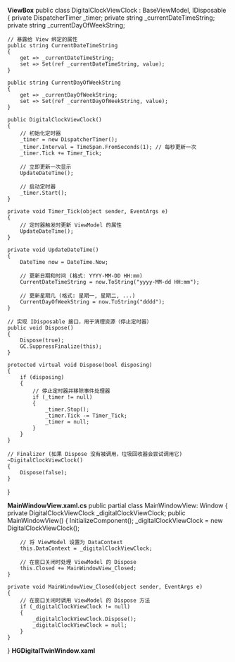 **ViewBox**
public class DigitalClockViewClock : BaseViewModel, IDisposable
{
    private DispatcherTimer _timer;
    private string _currentDateTimeString;
    private string _currentDayOfWeekString;

    // 暴露给 View 绑定的属性
    public string CurrentDateTimeString
    {
        get => _currentDateTimeString;
        set => Set(ref _currentDateTimeString, value);
    }

    public string CurrentDayOfWeekString
    {
        get => _currentDayOfWeekString;
        set => Set(ref _currentDayOfWeekString, value);
    }

    public DigitalClockViewClock()
    {
        // 初始化定时器
        _timer = new DispatcherTimer();
        _timer.Interval = TimeSpan.FromSeconds(1); // 每秒更新一次
        _timer.Tick += Timer_Tick;

        // 立即更新一次显示
        UpdateDateTime();

        // 启动定时器
        _timer.Start();
    }

    private void Timer_Tick(object sender, EventArgs e)
    {
        // 定时器触发时更新 ViewModel 的属性
        UpdateDateTime();
    }

    private void UpdateDateTime()
    {
        DateTime now = DateTime.Now;

        // 更新日期和时间 (格式: YYYY-MM-DD HH:mm)
        CurrentDateTimeString = now.ToString("yyyy-MM-dd HH:mm");

        // 更新星期几 (格式: 星期一, 星期二, ...)
        CurrentDayOfWeekString = now.ToString("dddd");
    }

    // 实现 IDisposable 接口，用于清理资源（停止定时器）
    public void Dispose()
    {
        Dispose(true);
        GC.SuppressFinalize(this);
    }

    protected virtual void Dispose(bool disposing)
    {
        if (disposing)
        {
            // 停止定时器并移除事件处理器
            if (_timer != null)
            {
                _timer.Stop();
                _timer.Tick -= Timer_Tick;
                _timer = null;
            }
        }
    }

    // Finalizer (如果 Dispose 没有被调用，垃圾回收器会尝试调用它)
    ~DigitalClockViewClock()
    {
        Dispose(false);
    }
}

**MainWindowView.xaml.cs**
public partial class MainWindowView: Window
{
    private DigitalClockViewClock _digitalClockViewClock;
    public MainWindowView()
    {
        InitializeComponent();
        _digitalClockViewClock = new DigitalClockViewClock();

        // 将 ViewModel 设置为 DataContext
        this.DataContext = _digitalClockViewClock;

        // 在窗口关闭时处理 ViewModel 的 Dispose
        this.Closed += MainWindowView_Closed;
    }

    private void MainWindowView_Closed(object sender, EventArgs e)
    {
        // 在窗口关闭时调用 ViewModel 的 Dispose 方法
        if (_digitalClockViewClock != null)
        {
            _digitalClockViewClock.Dispose();
            _digitalClockViewClock = null;
        }
    }
}
**HGDigitalTwinWindow.xaml**
<StackPanel Grid.Column="2" Margin="0,0,10,0" Orientation="Horizontal">
    <TextBlock Text="{Binding CurrentDateTimeString}" Foreground="#D4F4F1" FontSize="25"/>
    <TextBlock Text="{Binding CurrentDayOfWeekString}" Foreground="#D4F4F1" HorizontalAlignment="Right" FontSize="25" Margin="10,0"/>
</StackPanel>